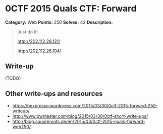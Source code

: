 # 0CTF 2015 Quals CTF: Forward

**Category:** Web
**Points:** 250
**Solves:** 42
**Description:** 

> Just do it!
>
> <http://202.112.28.121/>
>
> <http://202.112.26.104/>

## Write-up

(TODO)

## Other write-ups and resources

* <https://hexpresso.wordpress.com/2015/03/30/0ctf-2015-forward-250-writeup/>
* <http://www.pwntester.com/blog/2015/03/30/0ctf-short-write-ups/>
* <http://blog.squareroots.de/en/2015/03/0ctf-2015-quals-forward-web250/>